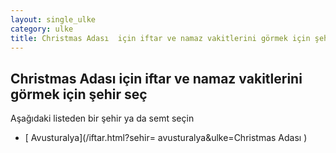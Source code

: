 ```yaml
---
layout: single_ulke
category: ulke
title: Christmas Adası  için iftar ve namaz vakitlerini görmek için şehir seç
---
```



## Christmas Adası  için iftar ve namaz vakitlerini görmek için şehir seç

Aşağıdaki listeden bir şehir ya da semt seçin


* [ Avusturalya](/iftar.html?sehir= avusturalya&ulke=Christmas Adası )
